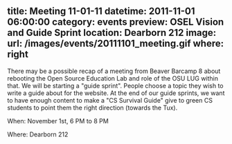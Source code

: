 title: Meeting 11-01-11
datetime: 2011-11-01 06:00:00
category: events
preview: OSEL Vision and Guide Sprint
location: Dearborn 212
image:
    url: /images/events/20111101_meeting.gif
    where: right
---

There may be a possible recap of a meeting from Beaver Barcamp 8 about
rebooting the Open Source Education Lab and role of the OSU LUG within that.
We will be starting a "guide sprint". People choose a topic they wish to write
a guide about for the website. At the end of our guide sprints, we want to have
enough content to make a "CS Survival Guide" give to green CS students to point
them the right direction (towards the Tux).

When: November 1st, 6 PM to 8 PM

Where: Dearborn 212

